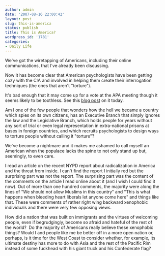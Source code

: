 ```yaml
---
author: admin
date: '2007-08-16 22:00:42'
layout: post
slug: this-is-america
status: publish
title: This is America?
wordpress_id: '1781'
categories:
- Daily Life
---
```

We've got the wiretapping of Americans, including their online communications, that I've already been discussing.

Now it has become clear that American psychologists have been getting cozy with the CIA and involved in helping them create their interrogation techniques (the ones that aren't "torture").

It's bad enough that it may come up for a vote at the APA meeting though it seems likely to be toothless. See this <a href="http://www.mindhacks.com/blog/2007/08/us_psychologists_to_.html">blog post</a> on it today.

Am I one of the few people that wonders how the hell we became a country which spies on its own citizens, has an Executive Branch that simply ignores the law and the Legislative Branch, which holds people for years without any sort of trial or even legal representation in extra-national prisons at bases in foreign countries, and which recruits psychologists to design ways to torture people without calling it "torture"?

We've become a nightmare and it makes me ashamed to call myself an American when the populace lacks the spine to not only stand up but, seemingly, to even care.

I read an article on the recent NYPD report about radicalization in America and the threat from inside. I can't find the report I initially red but the surprising part was not the report. The surprising part was the content of the comments on the article I read online about it (and I wish I could find it now). Out of more than one hundred comments, the majority were along the lines of "We should not allow Muslims in this country" and "This is what happens when bleeding heart liberals let anyone come here" and things like that. These were comments of rather right wing backward xenophobic individuals and there were very few opposing views.

How did a nation that was built on immigrants and the virtues of welcoming people, even if begrudgingly, become so afraid and hateful of the rest of the world?  Do the majority of Americans really believe these xenophobic things? Would I and people like me be better off in a more open nation or, perhaps, is it time for the West Coast to consider whether, for example, its ultimate destiny has more to do with Asia and the rest of the Pacific Rim instead of some fuckhead with his giant truck and his Confederate flag?
